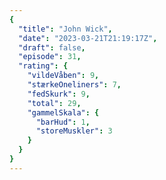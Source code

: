 ```yaml
---
{
  "title": "John Wick",
  "date": "2023-03-21T21:19:17Z",
  "draft": false,
  "episode": 31,
  "rating": {
    "vildeVåben": 9,
    "stærkeOneliners": 7,
    "fedSkurk": 9,
    "total": 29,
    "gammelSkala": {
      "barHud": 1,
      "storeMuskler": 3
    }
  }
}
---
```


